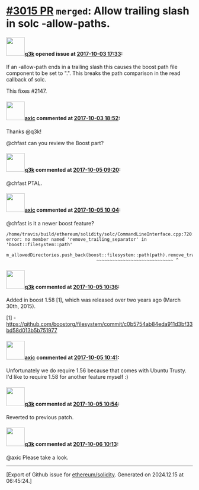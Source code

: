 # [\#3015 PR](https://github.com/ethereum/solidity/pull/3015) `merged`: Allow trailing slash in solc -allow-paths.

#### <img src="https://avatars.githubusercontent.com/u/315234?v=4" width="50">[q3k](https://github.com/q3k) opened issue at [2017-10-03 17:33](https://github.com/ethereum/solidity/pull/3015):

If an -allow-path ends in a trailing slash this causes the boost path file component to be set to ".". This breaks the path comparison in the read callback of solc.

This fixes #2147.

#### <img src="https://avatars.githubusercontent.com/u/20340?v=4" width="50">[axic](https://github.com/axic) commented at [2017-10-03 18:52](https://github.com/ethereum/solidity/pull/3015#issuecomment-333942742):

Thanks @q3k!

@chfast can you review the Boost part?

#### <img src="https://avatars.githubusercontent.com/u/315234?v=4" width="50">[q3k](https://github.com/q3k) commented at [2017-10-05 09:20](https://github.com/ethereum/solidity/pull/3015#issuecomment-334409138):

@chfast PTAL.

#### <img src="https://avatars.githubusercontent.com/u/20340?v=4" width="50">[axic](https://github.com/axic) commented at [2017-10-05 10:04](https://github.com/ethereum/solidity/pull/3015#issuecomment-334419967):

@chfast is it a newer boost feature?

```
/home/travis/build/ethereum/solidity/solc/CommandLineInterface.cpp:720:65: error: no member named 'remove_trailing_separator' in 'boost::filesystem::path'
   m_allowedDirectories.push_back(boost::filesystem::path(path).remove_trailing_separator());
                                  ~~~~~~~~~~~~~~~~~~~~~~~~~~~~~ ^
```

#### <img src="https://avatars.githubusercontent.com/u/315234?v=4" width="50">[q3k](https://github.com/q3k) commented at [2017-10-05 10:36](https://github.com/ethereum/solidity/pull/3015#issuecomment-334427160):

Added in boost 1.58 [1], which was released over two years ago (March 30th, 2015).

[1] - https://github.com/boostorg/filesystem/commit/c0b5754ab84eda911d3bf33bd58d013b5b751977

#### <img src="https://avatars.githubusercontent.com/u/20340?v=4" width="50">[axic](https://github.com/axic) commented at [2017-10-05 10:41](https://github.com/ethereum/solidity/pull/3015#issuecomment-334428018):

Unfortunately we do require 1.56 because that comes with Ubuntu Trusty. I'd like to require 1.58 for another feature myself :)

#### <img src="https://avatars.githubusercontent.com/u/315234?v=4" width="50">[q3k](https://github.com/q3k) commented at [2017-10-05 10:54](https://github.com/ethereum/solidity/pull/3015#issuecomment-334430691):

Reverted to previous patch.

#### <img src="https://avatars.githubusercontent.com/u/315234?v=4" width="50">[q3k](https://github.com/q3k) commented at [2017-10-06 10:13](https://github.com/ethereum/solidity/pull/3015#issuecomment-334715416):

@axic Please take a look.


-------------------------------------------------------------------------------



[Export of Github issue for [ethereum/solidity](https://github.com/ethereum/solidity). Generated on 2024.12.15 at 06:45:24.]
